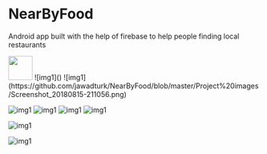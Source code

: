 # NearByFood
Android app built with the help of firebase to help people finding local restaurants

<img src="https://github.com/jawadturk/NearByFood/blob/master/Project%20images/Screenshot_20180815-211048.png" width="48">
![img1]()
![img1](https://github.com/jawadturk/NearByFood/blob/master/Project%20images/Screenshot_20180815-211056.png)


![img1](https://github.com/jawadturk/NearByFood/blob/master/Project%20images/Screenshot_20180815-211203.png)
![img1](https://github.com/jawadturk/NearByFood/blob/master/Project%20images/Screenshot_20180815-211215.png)
![img1](https://github.com/jawadturk/NearByFood/blob/master/Project%20images/Screenshot_20180815-211219.png)
![img1](https://github.com/jawadturk/NearByFood/blob/master/Project%20images/Screenshot_20180815-211224.png)

![img1](https://github.com/jawadturk/NearByFood/blob/master/Project%20images/Screenshot_20180815-211305.png)

![img1](https://github.com/jawadturk/NearByFood/blob/master/Project%20images/Screenshot_20180815-211311.png)
